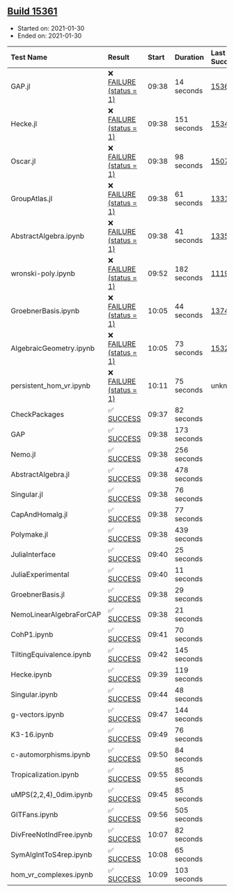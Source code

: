 ## [Build 15361](https://oscarci.mathematik.uni-kl.de/job/oscar/15361/)

* Started on: 2021-01-30
* Ended on: 2021-01-30

| Test Name    | Result | Start | Duration | Last Success | First Failure |
|:-------------|:-------|:------|:---------|:-------------|:--------------|
| GAP.jl | ❌ [FAILURE (status = 1)](https://oscarci.mathematik.uni-kl.de/job/oscar/15361/artifact/logs/build-15361/GAP.jl.log) | 09:38 | 14 seconds | [15360](https://oscarci.mathematik.uni-kl.de/job/oscar/15360/) | [15361](https://oscarci.mathematik.uni-kl.de/job/oscar/15361/) |
| Hecke.jl | ❌ [FAILURE (status = 1)](https://oscarci.mathematik.uni-kl.de/job/oscar/15361/artifact/logs/build-15361/Hecke.jl.log) | 09:38 | 151 seconds | [15344](https://oscarci.mathematik.uni-kl.de/job/oscar/15344/) | [15348](https://oscarci.mathematik.uni-kl.de/job/oscar/15348/) |
| Oscar.jl | ❌ [FAILURE (status = 1)](https://oscarci.mathematik.uni-kl.de/job/oscar/15361/artifact/logs/build-15361/Oscar.jl.log) | 09:38 | 98 seconds | [15079](https://oscarci.mathematik.uni-kl.de/job/oscar/15079/) | [15080](https://oscarci.mathematik.uni-kl.de/job/oscar/15080/) |
| GroupAtlas.jl | ❌ [FAILURE (status = 1)](https://oscarci.mathematik.uni-kl.de/job/oscar/15361/artifact/logs/build-15361/GroupAtlas.jl.log) | 09:38 | 61 seconds | [13311](https://oscarci.mathematik.uni-kl.de/job/oscar/13311/) | [13312](https://oscarci.mathematik.uni-kl.de/job/oscar/13312/) |
| AbstractAlgebra.ipynb | ❌ [FAILURE (status = 1)](https://oscarci.mathematik.uni-kl.de/job/oscar/15361/artifact/logs/build-15361/AbstractAlgebra.ipynb.log) | 09:38 | 41 seconds | [13355](https://oscarci.mathematik.uni-kl.de/job/oscar/13355/) | [13356](https://oscarci.mathematik.uni-kl.de/job/oscar/13356/) |
| wronski-poly.ipynb | ❌ [FAILURE (status = 1)](https://oscarci.mathematik.uni-kl.de/job/oscar/15361/artifact/logs/build-15361/wronski-poly.ipynb.log) | 09:52 | 182 seconds | [11192](https://oscarci.mathematik.uni-kl.de/job/oscar/11192/) | [11193](https://oscarci.mathematik.uni-kl.de/job/oscar/11193/) |
| GroebnerBasis.ipynb | ❌ [FAILURE (status = 1)](https://oscarci.mathematik.uni-kl.de/job/oscar/15361/artifact/logs/build-15361/GroebnerBasis.ipynb.log) | 10:05 | 44 seconds | [13748](https://oscarci.mathematik.uni-kl.de/job/oscar/13748/) | [13749](https://oscarci.mathematik.uni-kl.de/job/oscar/13749/) |
| AlgebraicGeometry.ipynb | ❌ [FAILURE (status = 1)](https://oscarci.mathematik.uni-kl.de/job/oscar/15361/artifact/logs/build-15361/AlgebraicGeometry.ipynb.log) | 10:05 | 73 seconds | [15322](https://oscarci.mathematik.uni-kl.de/job/oscar/15322/) | [15323](https://oscarci.mathematik.uni-kl.de/job/oscar/15323/) |
| persistent_hom_vr.ipynb | ❌ [FAILURE (status = 1)](https://oscarci.mathematik.uni-kl.de/job/oscar/15361/artifact/logs/build-15361/persistent_hom_vr.ipynb.log) | 10:11 | 75 seconds | unknown | unknown |
| CheckPackages | ✅ [SUCCESS](https://oscarci.mathematik.uni-kl.de/job/oscar/15361/artifact/logs/build-15361/CheckPackages.log) | 09:37 | 82 seconds |  |  |
| GAP | ✅ [SUCCESS](https://oscarci.mathematik.uni-kl.de/job/oscar/15361/artifact/logs/build-15361/GAP.log) | 09:38 | 173 seconds |  |  |
| Nemo.jl | ✅ [SUCCESS](https://oscarci.mathematik.uni-kl.de/job/oscar/15361/artifact/logs/build-15361/Nemo.jl.log) | 09:38 | 256 seconds |  |  |
| AbstractAlgebra.jl | ✅ [SUCCESS](https://oscarci.mathematik.uni-kl.de/job/oscar/15361/artifact/logs/build-15361/AbstractAlgebra.jl.log) | 09:38 | 478 seconds |  |  |
| Singular.jl | ✅ [SUCCESS](https://oscarci.mathematik.uni-kl.de/job/oscar/15361/artifact/logs/build-15361/Singular.jl.log) | 09:38 | 76 seconds |  |  |
| CapAndHomalg.jl | ✅ [SUCCESS](https://oscarci.mathematik.uni-kl.de/job/oscar/15361/artifact/logs/build-15361/CapAndHomalg.jl.log) | 09:38 | 77 seconds |  |  |
| Polymake.jl | ✅ [SUCCESS](https://oscarci.mathematik.uni-kl.de/job/oscar/15361/artifact/logs/build-15361/Polymake.jl.log) | 09:38 | 439 seconds |  |  |
| JuliaInterface | ✅ [SUCCESS](https://oscarci.mathematik.uni-kl.de/job/oscar/15361/artifact/logs/build-15361/JuliaInterface.log) | 09:40 | 25 seconds |  |  |
| JuliaExperimental | ✅ [SUCCESS](https://oscarci.mathematik.uni-kl.de/job/oscar/15361/artifact/logs/build-15361/JuliaExperimental.log) | 09:40 | 11 seconds |  |  |
| GroebnerBasis.jl | ✅ [SUCCESS](https://oscarci.mathematik.uni-kl.de/job/oscar/15361/artifact/logs/build-15361/GroebnerBasis.jl.log) | 09:38 | 29 seconds |  |  |
| NemoLinearAlgebraForCAP | ✅ [SUCCESS](https://oscarci.mathematik.uni-kl.de/job/oscar/15361/artifact/logs/build-15361/NemoLinearAlgebraForCAP.log) | 09:38 | 21 seconds |  |  |
| CohP1.ipynb | ✅ [SUCCESS](https://oscarci.mathematik.uni-kl.de/job/oscar/15361/artifact/logs/build-15361/CohP1.ipynb.log) | 09:41 | 70 seconds |  |  |
| TiltingEquivalence.ipynb | ✅ [SUCCESS](https://oscarci.mathematik.uni-kl.de/job/oscar/15361/artifact/logs/build-15361/TiltingEquivalence.ipynb.log) | 09:42 | 145 seconds |  |  |
| Hecke.ipynb | ✅ [SUCCESS](https://oscarci.mathematik.uni-kl.de/job/oscar/15361/artifact/logs/build-15361/Hecke.ipynb.log) | 09:39 | 119 seconds |  |  |
| Singular.ipynb | ✅ [SUCCESS](https://oscarci.mathematik.uni-kl.de/job/oscar/15361/artifact/logs/build-15361/Singular.ipynb.log) | 09:44 | 48 seconds |  |  |
| g-vectors.ipynb | ✅ [SUCCESS](https://oscarci.mathematik.uni-kl.de/job/oscar/15361/artifact/logs/build-15361/g-vectors.ipynb.log) | 09:47 | 144 seconds |  |  |
| K3-16.ipynb | ✅ [SUCCESS](https://oscarci.mathematik.uni-kl.de/job/oscar/15361/artifact/logs/build-15361/K3-16.ipynb.log) | 09:49 | 76 seconds |  |  |
| c-automorphisms.ipynb | ✅ [SUCCESS](https://oscarci.mathematik.uni-kl.de/job/oscar/15361/artifact/logs/build-15361/c-automorphisms.ipynb.log) | 09:50 | 84 seconds |  |  |
| Tropicalization.ipynb | ✅ [SUCCESS](https://oscarci.mathematik.uni-kl.de/job/oscar/15361/artifact/logs/build-15361/Tropicalization.ipynb.log) | 09:55 | 85 seconds |  |  |
| uMPS(2,2,4)_0dim.ipynb | ✅ [SUCCESS](https://oscarci.mathematik.uni-kl.de/job/oscar/15361/artifact/logs/build-15361/uMPS-2-2-4-_0dim.ipynb.log) | 09:45 | 85 seconds |  |  |
| GITFans.ipynb | ✅ [SUCCESS](https://oscarci.mathematik.uni-kl.de/job/oscar/15361/artifact/logs/build-15361/GITFans.ipynb.log) | 09:56 | 505 seconds |  |  |
| DivFreeNotIndFree.ipynb | ✅ [SUCCESS](https://oscarci.mathematik.uni-kl.de/job/oscar/15361/artifact/logs/build-15361/DivFreeNotIndFree.ipynb.log) | 10:07 | 82 seconds |  |  |
| SymAlgIntToS4rep.ipynb | ✅ [SUCCESS](https://oscarci.mathematik.uni-kl.de/job/oscar/15361/artifact/logs/build-15361/SymAlgIntToS4rep.ipynb.log) | 10:08 | 65 seconds |  |  |
| hom_vr_complexes.ipynb | ✅ [SUCCESS](https://oscarci.mathematik.uni-kl.de/job/oscar/15361/artifact/logs/build-15361/hom_vr_complexes.ipynb.log) | 10:09 | 103 seconds |  |  |
